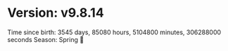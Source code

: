 # Version: v9.8.14
Time since birth: 3545 days, 85080 hours, 5104800 minutes, 306288000 seconds
Season: Spring 🌸
